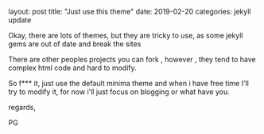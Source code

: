 layout: post
title:  "Just use this theme"
date:   2019-02-20
categories: jekyll update

Okay, there are lots of themes, but they are tricky to use, as some
jekyll gems are out of date and break the sites

There are other peoples projects you can fork , however , they tend
to have complex html code and hard to modify.

So f*** it, just use the default minima theme and when i have free
time I'll try to modify it, for now i'll just focus on blogging or
what have you.

regards,

PG

